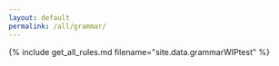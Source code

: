 ```yaml
---
layout: default
permalink: /all/grammar/
---
```


{% include get_all_rules.md filename="site.data.grammarWIPtest" %}